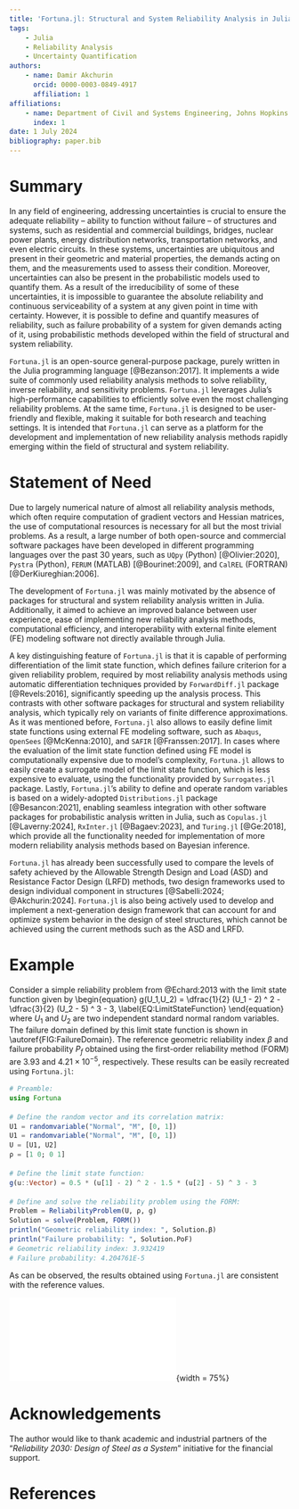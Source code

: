 ```yaml
---
title: 'Fortuna.jl: Structural and System Reliability Analysis in Julia'
tags:
    - Julia
    - Reliability Analysis
    - Uncertainty Quantification
authors:
    - name: Damir Akchurin
      orcid: 0000-0003-0849-4917
      affiliation: 1
affiliations:
    - name: Department of Civil and Systems Engineering, Johns Hopkins University, Baltimore, MD
      index: 1
date: 1 July 2024
bibliography: paper.bib
---
```


# Summary

In any field of engineering, addressing uncertainties is crucial to ensure the adequate reliability – ability to function without failure – of structures and systems, such as residential and commercial buildings, bridges, nuclear power plants, energy distribution networks, transportation networks, and even electric circuits. In these systems, uncertainties are ubiquitous and present in their geometric and material properties, the demands acting on them, and the measurements used to assess their condition. Moreover, uncertainties can also be present in the probabilistic models used to quantify them. As a result of the irreducibility of some of these uncertainties, it is impossible to guarantee the absolute reliability and continuous serviceability of a system at any given point in time with certainty. However, it is possible to define and quantify measures of reliability, such as failure probability of a system for given demands acting of it, using probabilistic methods developed within the field of structural and system reliability.

`Fortuna.jl` is an open-source general-purpose package, purely written in the Julia programming language [@Bezanson:2017]. It implements a wide suite of commonly used reliability analysis methods to solve reliability, inverse reliability, and sensitivity problems. `Fortuna.jl` leverages Julia’s high-performance capabilities to efficiently solve even the most challenging reliability problems. At the same time, `Fortuna.jl` is designed to be user-friendly and flexible, making it suitable for both research and teaching settings. It is intended that `Fortuna.jl` can serve as a platform for the development and implementation of new reliability analysis methods rapidly emerging within the field of structural and system reliability.

# Statement of Need

Due to largely numerical nature of almost all reliability analysis methods, which often require computation of gradient vectors and Hessian matrices, the use of computational resources is necessary for all but the most trivial problems. As a result, a large number of both open-source and commercial software packages have been developed in different programming languages over the past 30 years, such as `UQpy` (Python) [@Olivier:2020], `Pystra` (Python), `FERUM` (MATLAB) [@Bourinet:2009], and `CalREL` (FORTRAN) [@DerKiureghian:2006].

The development of `Fortuna.jl` was mainly motivated by the absence of packages for structural and system reliability analysis written in Julia. Additionally, it aimed to achieve an improved balance between user experience, ease of implementing new reliability analysis methods, computational efficiency, and interoperability with external finite element (FE) modeling software not directly available through Julia.

A key distinguishing feature of `Fortuna.jl` is that it is capable of performing differentiation of the limit state function, which defines failure criterion for a given reliability problem, required by most reliability analysis methods using automatic differentiation techniques provided by `ForwardDiff.jl` package [@Revels:2016], significantly speeding up the analysis process. This contrasts with other software packages for structural and system reliability analysis, which typically rely on variants of finite difference approximations. As it was mentioned before, `Fortuna.jl` also allows to easily define limit state functions using external FE modeling software, such as `Abaqus`, `OpenSees` [@McKenna:2010], and `SAFIR` [@Franssen:2017]. In cases where the evaluation of the limit state function defined using FE model is computationally expensive due to model’s complexity, `Fortuna.jl` allows to easily create a surrogate model of the limit state function, which is less expensive to evaluate, using the functionality provided by `Surrogates.jl` package. Lastly, `Fortuna.jl`’s ability to define and operate random variables is based on a widely-adopted `Distributions.jl` package [@Besancon:2021], enabling seamless integration with other software packages for probabilistic analysis written in Julia, such as `Copulas.jl` [@Laverny:2024], `RxInter.jl` [@Bagaev:2023], and `Turing.jl` [@Ge:2018], which provide all the functionality needed for implementation of more modern reliability analysis methods based on Bayesian inference.

`Fortuna.jl` has already been successfully used to compare the levels of safety achieved by the Allowable Strength Design and Load (ASD) and Resistance Factor Design (LRFD) methods, two design frameworks used to design individual component in structures [@Sabelli:2024; @Akchurin:2024]. `Fortuna.jl` is also being actively used to develop and implement a next-generation design framework that can account for and optimize system behavior in the design of steel structures, which cannot be achieved using the current methods such as the ASD and LRFD.

# Example

Consider a simple reliability problem from @Echard:2013 with the limit state function given by
\begin{equation}
g(U_1,U_2) = \dfrac{1}{2} (U_1 - 2) ^ 2 - \dfrac{3}{2} (U_2 - 5) ^ 3 - 3,
\label{EQ:LimitStateFunction}
\end{equation}
where $U_1$ and $U_2$ are two independent standard normal random variables. The failure domain defined by this limit state function is shown in \autoref{FIG:FailureDomain}. The reference geometric reliability index $\beta$ and failure probability $P_f$ obtained using the first-order reliability method (FORM) are $3.93$ and $4.21 \times 10 ^ {-5}$, respectively. These results can be easily recreated using `Fortuna.jl`:
```julia
# Preamble:
using Fortuna

# Define the random vector and its correlation matrix:
U1 = randomvariable("Normal", "M", [0, 1])
U1 = randomvariable("Normal", "M", [0, 1])
U = [U1, U2]
ρ = [1 0; 0 1]

# Define the limit state function:
g(u::Vector) = 0.5 * (u[1] - 2) ^ 2 - 1.5 * (u[2] - 5) ^ 3 - 3

# Define and solve the reliability problem using the FORM:
Problem = ReliabilityProblem(U, ρ, g)
Solution = solve(Problem, FORM())
println("Geometric reliability index: ", Solution.β)
println("Failure probability: ", Solution.PoF)
# Geometric reliability index: 3.932419
# Failure probability: 4.204761E-5
```
As can be observed, the results obtained using `Fortuna.jl` are consistent with the reference values.

![Failure domain defined by the limit state function in \autoref{EQ:LimitStateFunction}. \label{FIG:FailureDomain}](Example.pdf){width = 75%}

# Acknowledgements

The author would like to thank academic and industrial partners of the “*Reliability 2030: Design of Steel as a System*” initiative for the financial support.

# References